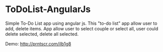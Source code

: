 # ToDoList-AngularJs

Simple To-Do List app using angular js.
This "to-do list" app allow user to add, delete items.
App allow user to select couple or select all, user could delete selected, delete all selected.

Demo:
http://prntscr.com/ilb1g8